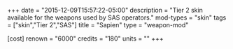 +++
date = "2015-12-09T15:57:22-05:00"
description = "Tier 2 skin available for the weapons used by SAS operators."
mod-types = "skin"
tags = ["skin","Tier 2","SAS"]
title = "Sapien"
type = "weapon-mod"

[cost]
  renown = "6000"
  credits = "180"
  units = ""
+++
